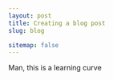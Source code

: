 ```yaml
---
layout: post
title: Creating a blog post
slug: blog

sitemap: false
---
```


Man, this is a learning curve


